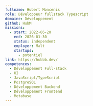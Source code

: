 ```yaml
---
fullname: Hubert Moncenis
role: Développeur fullstack Typescript
domaine: Développement
github: HubM
missions:
  - start: 2022-06-20
    end: 2026-01-30
    status: independent
    employer: Malt
    startups:
      - potentiel
link: https://hubbb.dev/
competences:
  - Développement Full-stack
  - UI
  - JavaScript/TypeScript
  - PostgreSQL
  - Développement Backend
  - Développement Frontend
  - Metabase
---
```

